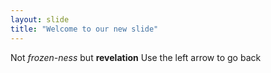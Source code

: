 ```yaml
---
layout: slide
title: "Welcome to our new slide"
---
```

Not *frozen-ness* but **revelation**
Use the left arrow to go back
